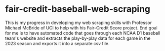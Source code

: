 # fair-credit-baseball-web-scraping

This is my progress in developing my web scraping skills with Professor Michael McBride of UCI to help with his Fair-Credit Score project. End goal for me is to have automated code that goes through each NCAA D1 baseball team's website and extracts the play-by-play data for each game in the 2023 season and exports it into a separate csv file. 
